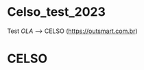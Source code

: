 # Celso_test_2023

Test
*OLA*
--> CELSO
(https://outsmart.com.br)

<h1>CELSO</h1>
<script> 
  alert.log "CElso"

Para acessar click aqui : (https://github.com/celsoteofilo)

<p align="center">
<img src= ("https://outsmart.com.br/wp-content/uploads/elementor/thumbs/Logo-Horizontal_outsmart-6084355-p6yximnrsobwt7z3lfyl1wc4ar8cuujo6nimqw4a5m.png")/>
</p>
